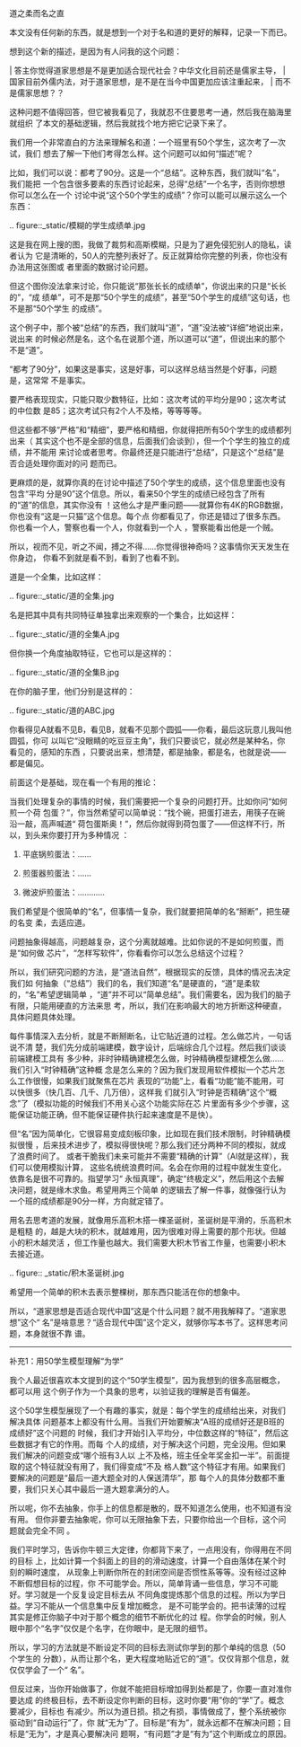 道之柔而名之直

本文没有任何新的东西，就是想到一个对于名和道的更好的解释，记录一下而已。

想到这个新的描述，是因为有人问我的这个问题：

  | 答主你觉得道家思想是不是更加适合现代社会？中华文化目前还是儒家主导，
  | 国家目前外儒内法，对于道家思想，是不是在当今中国更加应该注重起来，
  | 而不是儒家思想？？

这种问题不值得回答，但它被我看见了，我就忍不住要思考一通，然后我在脑海里就组织
了本文的基础逻辑，然后我就找个地方把它记录下来了。

我们用一个非常直白的方法来理解名和道：一个班里有50个学生，这次考了一次试，我们
想去了解一下他们考得怎么样。这个问题可以如何“描述”呢？

比如，我们可以说：都考了90分。这是一个“总结”。这种东西，我们就叫“名”，我们能把
一个包含很多要素的东西讨论起来，总得“总结”一个名字，否则你想想你可以怎么在一个
讨论中说“这个50个学生的成绩”？你可以能可以展示这么一个东西：

  .. figure::_static/模糊的学生成绩单.jpg

这是我在网上搜的图，我做了裁剪和高斯模糊，只是为了避免侵犯别人的隐私，读者认为
它是清晰的，50人的完整列表好了。反正就算给你完整的列表，你也没有办法用这张图或
者里面的数据讨论问题。

但这个图你没法拿来讨论，你只能说“那张长长的成绩单”，你说出来的只是“长长的”，“成
绩单”，可不是那“50个学生的成绩”，甚至“50个学生的成绩”这句话，也不是那“50个学生
的成绩”。

这个例子中，那个被“总结”的东西，我们就叫“道”，“道”没法被“详细”地说出来，说出来
的时候必然是名，这个名在说那个道，所以道可以“道”，但说出来的那个不是“道”。

“都考了90分”，如果这是事实，这是好事，可以这样总结当然是个好事，问题是，这常常
不是事实。

要严格表现现实，只能只取少数特征，比如：这次考试的平均分是90；这次考试的中位数
是85；这次考试只有2个人不及格，等等等等。

但这些都不够“严格”和“精细”，要严格和精细，你就得把所有50个学生的成绩都列出来（
其实这个也不是全部的信息，后面我们会谈到），但一个个学生的独立的成绩，并不能用
来讨论或者思考。你最终还是只能进行“总结”，只是这个“总结”是否合适处理你面对的问
题而已。

更麻烦的是，就算你真的在讨论中描述了50个学生的成绩，这个信息里面也没有包含“平均
分是90”这个信息。所以，看来50个学生的成绩已经包含了所有的“道”的信息，其实你没有
！这他么才是严重问题——就算你有4K的RGB数据，你也没有“这是一只猫”这个信息。每个点
你都看见了，你还是错过了很多东西。你也看一个人，警察也看一个人，你就看到一个人
，警察能看出他是一个贼。

所以，视而不见，听之不闻，搏之不得……你觉得很神奇吗？这事情你天天发生在你身边，
你看不到就是看不到，看到了也看不到。

道是一个全集，比如这样：

  .. figure::_static/道的全集.jpg

名是把其中具有共同特征单独拿出来观察的一个集合，比如这样：

  .. figure::_static/道的全集A.jpg

但你换一个角度抽取特征，它也可以是这样的：

  .. figure::_static/道的全集B.jpg

在你的脑子里，他们分别是这样的：

  .. figure::_static/道的ABC.jpg

你看得见A就看不见B，看见B，就看不见那个圆弧——你看，最后这玩意儿我叫他圆弧，你可
以叫它“没眼睛的吃豆豆主角”，我们只要谈它，就必然是某种名，你看见的，感知的东西
，只要说出来，想清楚，都是抽象，都是名，也就是说——都是偏见。

前面这个是基础，现在看一个有用的推论：

当我们处理复杂的事情的时候，我们需要把一个复杂的问题打开。比如你问“如何煎一个荷
包蛋？”，你当然希望可以简单说：“找个碗，把蛋打进去，用筷子在碗沿一敲，高声喊道“
荷包蛋斯奥！”，然后你就得到荷包蛋了——但这样不行，所以，到头来你要打开为多种情况
：

1. 平底锅煎蛋法：……

2. 煎蛋器煎蛋法：……

3. 微波炉煎蛋法：…………

我们希望是个很简单的“名”，但事情一复杂，我们就要把简单的名“掰断”，把生硬的名变
柔，去适应道。

问题抽象得越高，问题越复杂，这个分离就越难。比如你说的不是如何煎蛋，而是“如何做
芯片”，“怎样写软件”，你看看你可以怎么总结这个过程？

所以，我们研究问题的方法，是“道法自然”，根据现实的反馈，具体的情况去决定我们如
何抽象（“总结”）我们的名，我们知道“名”是硬直的，“道”是柔软的，“名”希望逻辑简单
，“道”并不可以“简单总结”。我们需要名，因为我们的脑子有限，只能用硬直的方法来思
考，所以，我们在影响最大的地方折断这种硬直，具体问题具体处理。

每件事情深入去分析，就是不断掰断名，让它贴近道的过程。怎么做芯片，一句话说不清
楚，我们先分成前端建模，数字设计，后端综合几个过程。然后我们谈谈前端建模工具有
多少种，非时钟精确建模怎么做，时钟精确模型建模怎么做……我们引入“时钟精确”这种概
念是怎么来的？因为我们发现用软件模拟一个芯片怎么工作很慢，如果我们就聚焦在芯片
表现的“功能”上，看看“功能”能不能用，可以快很多（快几百、几千、几万倍），这样我
们就引入“时钟是否精确”这个“概念”了（模拟功能的时候我们不用关心这个功能实际在芯
片里面有多少个步骤，这能保证功能正确，但不能保证硬件执行起来速度是不是快）。

但“名”因为简单化，它很容易变成刻板印象，比如现在我们技术限制，时钟精确模拟很慢
，后来技术进步了，模拟得很快呢？那么我们还分两种不同的模拟，就成了浪费时间了。
或者干脆我们未来可能并不需要“精确的计算”（AI就是这样），我们可以使用模拟计算，
这些名统统浪费时间。名会在你用的过程中就发生变化，依靠名是很不可靠的。指望学习“
永恒真理”，确定“终极定义”，然后用这个去解决问题，就是缘木求鱼。希望用两三个简单
的逻辑去了解一件事，就像强行认为一个班的成绩都是90分一样，方向就定错了。

用名去思考道的发展，就像用乐高积木搭一棵圣诞树，圣诞树是平滑的，乐高积木是粗糙
的，越是大块的积木，就越难用，因为很难对得上需要的那个形状。但越小的积木越灵活
，但工作量也越大。我们需要大积木节省工作量，也需要小积木去接近道。

  .. figure:: _static/积木圣诞树.jpg

希望用一个简单的积木去表示整棵树，那东西只能活在你的想象中。

所以，“道家思想是否适合现代中国”这是个什么问题？就不用我解释了。“道家思想”这个“
名”是啥意思？“适合现代中国”这个定义，就够你写本书了。这样思考问题，本身就很不靠
谱。

--------------------------------

补充1：用50学生模型理解“为学”

我个人最近很喜欢本文提到的这个“50学生模型”，因为我想到的很多高层概念，都可以用
这个例子作为一个具象的思考，以验证我的理解是否有偏差。

这个50学生模型展现了一个有趣的事实，就是：每个学生的成绩给出来，对我们解决具体
问题基本上都没有什么用。当我们开始要解决“A班的成绩好还是B班的成绩好”这个问题的
时候，我们才开始引入平均分，中位数这样的“特征”，然后这些数据才有它的作用。而每
个人的成绩，对于解决这个问题，完全没用。但如果我们解决的问题变成“哪个班有3人以
上不及格，班主任全年奖金扣一半”。前面提取的这个特征就没有用了，我们得变成“不及
格人数”这个特征才有用。如果我们要解决的问题是“最后一道大题全对的人保送清华”，那
每个人的具体分数都不重要，我们只关心其中最后一道大题拿满分的人。

所以呢，你不去抽象，你手上的信息都是散的，既不知道怎么使用，也不知道有没有用。
但你非要去抽象呢，你可以无限抽象下去，只要你给出一个目标，这个问题就会完全不同
。

我们平时学习，告诉你牛顿三大定律，你都背下来了，一点用没有，你得用在不同的目标
上，比如计算一个斜面上的目的的滑动速度，计算一个自由落体在某个时刻的瞬时速度，
从现象上判断你所在的封闭空间是否惯性系等等。没有经过这种不断假想目标的过程，你
不可能学会。所以，简单背诵一些信息，学习不可能好。学习就是一个反复设定目标去从
不同角度提炼那个信息的过程。所以为学日益。学习不能从一个信息集中反复增加概念，
是不可能学会的。把书读薄的过程其实是修正你脑子中对于那个概念的细节不断优化的过
程。你学会的时候，别人眼中那个“名字”仅仅是个名字，在你眼中，是无限的细节。

所以，学习的方法就是不断设定不同的目标去测试你学到的那个单纯的信息（50个学生的
分数），从而让那个名，更大程度地贴近它的“道”。仅仅背那个信息，就仅仅学会了一个“
名”。

但反过来，当你开始做事了，你就不能把目标增加得到处都是了，你要一直对准你要达成
的终极目标，去不断设定你判断的目标，这时你要“用”你的“学”了。概念要减少，目标也
有减少。所以为道日损。损之有损，事情做成了，整个系统被你驱动到“自动运行”了，你
就“无为”了。目标是“有为”，就永远都不在解决问题；目标是“无为”，才是真心要解决问
题啊，“有问题”才是“有为”这个判断成立的原因。
